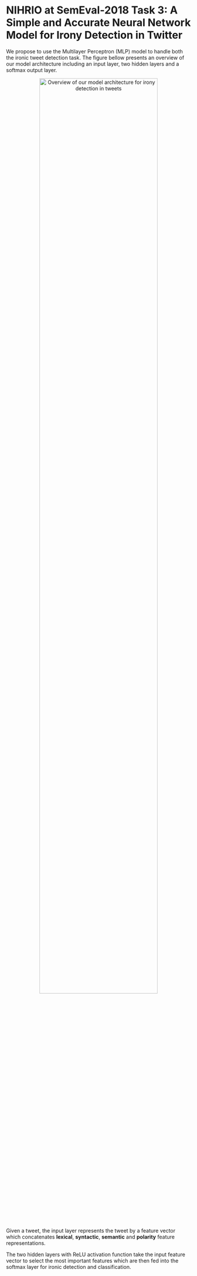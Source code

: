 # NIHRIO at SemEval-2018 Task 3: A Simple and Accurate Neural Network Model for Irony Detection in Twitter

We propose to use the Multilayer Perceptron (MLP) model to handle both the ironic tweet detection task. The figure bellow presents an overview of our model architecture including an input layer, two hidden layers and a softmax output layer.

<p align="center">
<img src="https://github.com/NIHRIO/IronyDetectionInTwitter/blob/master/description/mlp.png" alt="Overview of our model architecture for irony detection in tweets" width="80%"/>
</p>

Given a tweet, the input layer represents the tweet by a feature vector which concatenates <b>lexical</b>, <b>syntactic</b>, <b>semantic</b> and <b>polarity</b> feature representations.

The two hidden layers with ReLU activation function take the input feature vector to select the most important features which are then fed into the softmax layer for ironic detection and classification.



